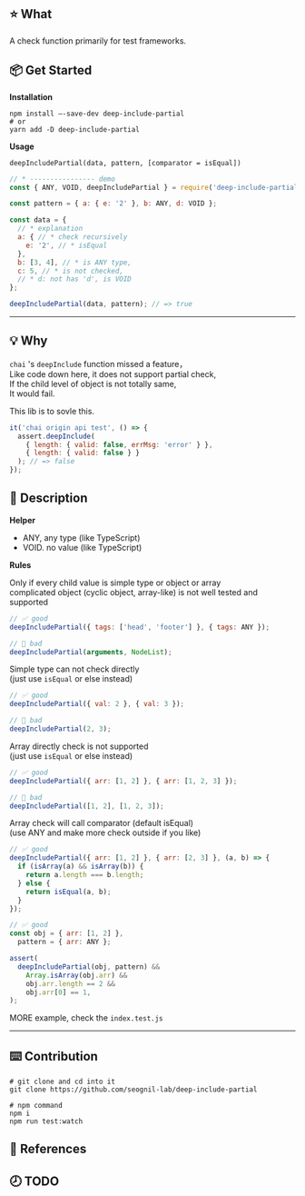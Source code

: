 ## ⭐️ What

A check function primarily for test frameworks.

## 📦 Get Started

**Installation**

```shell
npm install –-save-dev deep-include-partial
# or
yarn add -D deep-include-partial
```

**Usage**

`deepIncludePartial(data, pattern, [comparator = isEqual])`

```javascript
// * ---------------- demo
const { ANY, VOID, deepIncludePartial } = require('deep-include-partial');

const pattern = { a: { e: '2' }, b: ANY, d: VOID };

const data = {
  // * explanation
  a: { // * check recursively
    e: '2', // * isEqual
  },
  b: [3, 4], // * is ANY type,
  c: 5, // * is not checked,
  // * d: not has 'd', is VOID
};

deepIncludePartial(data, pattern); // => true
```

---

## 💡 Why

`chai` 's `deepInclude` function missed a feature，  
Like code down here, it does not support partial check,  
If the child level of object is not totally same,  
It would fail.  

This lib is to sovle this.

```javascript
it('chai origin api test', () => {
  assert.deepInclude(
    { length: { valid: false, errMsg: 'error' } },
    { length: { valid: false } }
  ); // => false
});
```

## 📖 Description

**Helper**

-   ANY, any type (like TypeScript)
-   VOID. no value (like TypeScript)

**Rules**

Only if every child value is simple type or object or array  
complicated object (cyclic object, array-like) is not well tested and supported

```javascript
// ✅ good
deepIncludePartial({ tags: ['head', 'footer'] }, { tags: ANY });

// 🔴 bad
deepIncludePartial(arguments, NodeList);
```

Simple type can not check directly  
(just use `isEqual` or else instead)

```javascript
// ✅ good
deepIncludePartial({ val: 2 }, { val: 3 });

// 🔴 bad
deepIncludePartial(2, 3);
```

Array directly check is not supported  
(just use `isEqual` or else instead)

```javascript
// ✅ good
deepIncludePartial({ arr: [1, 2] }, { arr: [1, 2, 3] });

// 🔴 bad
deepIncludePartial([1, 2], [1, 2, 3]);
```

Array check will call comparator (default isEqual)  
(use ANY and make more check outside if you like)

```javascript
// ✅ good
deepIncludePartial({ arr: [1, 2] }, { arr: [2, 3] }, (a, b) => {
  if (isArray(a) && isArray(b)) {
    return a.length === b.length;
  } else {
    return isEqual(a, b);
  }
});

// ✅ good
const obj = { arr: [1, 2] },
  pattern = { arr: ANY };

assert(
  deepIncludePartial(obj, pattern) &&
    Array.isArray(obj.arr) &&
    obj.arr.length == 2 &&
    obj.arr[0] == 1,
);
```

MORE example, check the `index.test.js`

---

## ⌨️ Contribution

```shell
# git clone and cd into it
git clone https://github.com/seognil-lab/deep-include-partial

# npm command
npm i
npm run test:watch
```

## 📜 References

## 🕗 TODO
